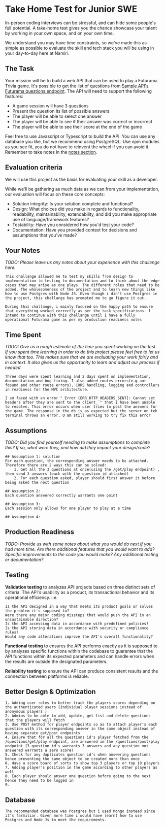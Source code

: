 # Take Home Test for Junior SWE

In-person coding interviews can be stressful, and can hide some people's full potential. A take-home test gives you the chance showcase your talent by working in your own space, and on your own time.

We understand you may have time constraints, so we've made this as simple as possible to evaluate the skill and tech stack you will be using in your day-to-day here at Namiri.

## The Task

Your mission will be to build a web API that can be used to play a Futurama Trivia game. It's possible to get the list of questions from [Sample API's Futurama questions endpoint](https://api.sampleapis.com/futurama/questions). The API will need to support the following features:

- A game session will have 3 questions
- Present the question its list of possible answers
- The player will be able to select one answer
- The player will be able to see if their answer was correct or incorrect
- The player will be able to see their score at the end of the game

Feel free to use Javascript or Typescript to build the API. You can use any database you like, but we recommend using PostgreSQL. Use npm modules as you see fit, you do not have to reinvent the wheel if you can avoid it. Remember to take notes in the [notes section](#your-notes).

## Evaluation criteria

We will use this project as the basis for evaluating your skill as a developer.

While we'll be gathering as much data as we can from your implementation, our evaluation will focus on these core concepts:

- Solution Integrity: Is your solution complete and functional?
- Design: What choices did you make in regards to functionality, readability, maintainability, extendability, and did you make appropriate use of language/framework features?
- Testability: Have you considered how you'd test your code?
- Documentation: Have you provided context for decisions and assumptions that you've made?

## Your Notes

_TODO: Please leave us any notes about your experience with this challenge here._

    This challange allowed me to test my skills from design to implementation to testing to documentation and to think about the edge cases that may arise as one plays. The different roles that need to be added. The wholesomeness of the project and to learn new things like how to use Postgres with Node JS. Even though i din't use Postgres in the project, this challange has prompted me to go figure it out.

    During this challange, i mainly focused on the happy path to ensure that everything worked correctly as per the task specifications. I intend to continue with this challange until i have a fully operational Futurama game as per my production readiness notes

## Time Spent

_TODO: Give us a rough estimate of the time you spent working on the test. If you spent time learning in order to do this project please feel free to let us know that too. This makes sure that we are evaluating your work fairly and in context. It also gives us the opportunity to learn and adjust our process if needed._

    Three days were spent learning and 2 days spent on implementation, documentation and bug fixing. I also added routes errors(e.g not foound and other route errors), CORS handling, logging and controllers in readiness for the MVC architecture.

    I am faced with an error "_Error [ERR_HTTP_HEADERS_SENT]: Cannot set headers after they are sent to the client_ " that i have been unable to resolve. This error occurs when user tries to post the answers for the game. The response in the db is as expected but the server on teh terminal throws an error. O am still working to try fix this error

## Assumptions

_TODO: Did you find yourself needing to make assumptions to complete this? If so, what were they, and how did they impact your design/code?_

    ## Assumption 1: solution
    For each question, the corresponding answer needs to be attached.
    Therefore there are 2 ways this can be solved:
        1. Get all the 3 questions at once(using the /get/play endpoint) , then send 3 answers (each with the question id attached)
        2. For each question asked, player should first answer it before being asked the next question

    ## Assumption 2:
    Each question answered correctly warrants one point

    ## Assumption 3:
    Each session only allows for one player to play at a time

    ## Assumption 4:

## Production Readiness

_TODO: Provide us with some notes about what you would do next if you had more time. Are there additional features that you would want to add? Specific improvements to the code you would make? Any additional testing or documentation?_

## Testing

**Validation testing** to analyzes API projects based on three distinct sets of criteria: The API's usability as a product, its transactional behavior and its operational efficiency. i.e:

    Is the API designed in a way that meets its product goals or solves the problem it's supposed to?
    Were there any major coding missteps that would push the API in an unsustainable direction?
    Is the API accessing data in accordance with predefined policies?
    Is the API storing data in accordance with security or compliance rules?
    Would any code alterations improve the API's overall functionality?

**Functional testing** to ensures the API performs exactly as it is supposed to by analyzes specific functions within the codebase to guarantee that the API functions within its expected parameters and can handle errors when the results are outside the designated parameters.

**Reliability testing** to ensure the API can produce consistent results and the connection between platforms is reliable.

## Better Design & Optimization

    1. Adding user roles to better track the players scores depending on the authenticated users (individual player sessions instead of anonymous players )
    2. Admins to be able to add, update, get list and delete questions that the players will fetch
    3. Use POST method for player endpoints so as to attach player's each question with its corresponding answer in the same object instead of having separate get/post endpoints
    4. Ensure that for all the questions id's player fetched from the /questions/get/play endpoint, are answered in the /questions/post/play endpoint (3 question id's warrants 3 answers and any question not answered warrants a zero score)
    5. Check for any duplicates question id's when answering questions hence preventing the same object to be created more than once
    6. Have a score board of sorts to show top 3 players or top 10 players
    7. Adding player's position in the game according to other players as well
    8. Each player should answer one question before going to the next hence they need to be logged in
    9.

## Database

    The recommended database was Postgres but i used Mongo instead since it's farmiliar. Given more time i would have learnt how to use Postgres and Node Js to meet the requirements.
